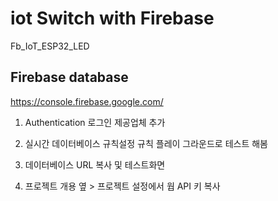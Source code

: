 # iot Switch with Firebase

Fb_IoT_ESP32_LED

## Firebase database 

https://console.firebase.google.com/

1. Authentication
로그인 제공업체 추가

2. 실시간 데이터베이스 규칙설정
규칙 플레이 그라운드로 테스트 해봄

3. 데이터베이스 URL 복사 및 테스트화면
4. 프로젝트 개용 옆 > 프로젝트 설정에서 웝 API 키 복사 
